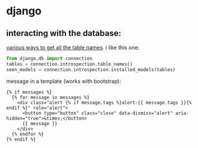 # django

## interacting with the database:

[various ways to get all the table names](https://stackoverflow.com/questions/1845293/get-all-table-names-in-a-django-app#answer-1847330). i like this one:
```python
from django.db import connection
tables = connection.introspection.table_names()
seen_models = connection.introspection.installed_models(tables)
```

message in a template (works with bootstrap):
```
{% if messages %}
  {% for message in messages %}
    <div class="alert {% if message.tags %}alert-{{ message.tags }}{% endif %}" role="alert">
      <button type="button" class="close" data-dismiss="alert" aria-hidden="true">&times;</button>
      {{ message }}
    </div>
  {% endfor %}
{% endif %}
```
